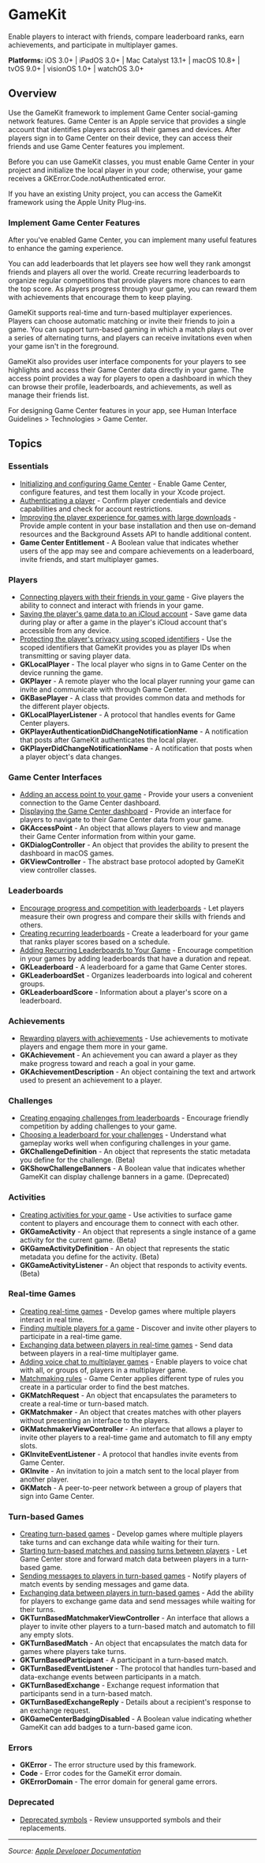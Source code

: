 # GameKit

Enable players to interact with friends, compare leaderboard ranks, earn achievements, and participate in multiplayer games.

**Platforms:** iOS 3.0+ | iPadOS 3.0+ | Mac Catalyst 13.1+ | macOS 10.8+ | tvOS 9.0+ | visionOS 1.0+ | watchOS 3.0+

## Overview

Use the GameKit framework to implement Game Center social-gaming network features. Game Center is an Apple service that provides a single account that identifies players across all their games and devices. After players sign in to Game Center on their device, they can access their friends and use Game Center features you implement.

Before you can use GameKit classes, you must enable Game Center in your project and initialize the local player in your code; otherwise, your game receives a GKError.Code.notAuthenticated error.

If you have an existing Unity project, you can access the GameKit framework using the Apple Unity Plug-ins.

### Implement Game Center Features

After you've enabled Game Center, you can implement many useful features to enhance the gaming experience.

You can add leaderboards that let players see how well they rank amongst friends and players all over the world. Create recurring leaderboards to organize regular competitions that provide players more chances to earn the top score. As players progress through your game, you can reward them with achievements that encourage them to keep playing.

GameKit supports real-time and turn-based multiplayer experiences. Players can choose automatic matching or invite their friends to join a game. You can support turn-based gaming in which a match plays out over a series of alternating turns, and players can receive invitations even when your game isn't in the foreground.

GameKit also provides user interface components for your players to see highlights and access their Game Center data directly in your game. The access point provides a way for players to open a dashboard in which they can browse their profile, leaderboards, and achievements, as well as manage their friends list.

For designing Game Center features in your app, see Human Interface Guidelines > Technologies > Game Center.

## Topics

### Essentials
- [Initializing and configuring Game Center](https://developer.apple.com/documentation/gamekit/initializing_and_configuring_game_center) - Enable Game Center, configure features, and test them locally in your Xcode project.
- [Authenticating a player](https://developer.apple.com/documentation/gamekit/authenticating_a_player) - Confirm player credentials and device capabilities and check for account restrictions.
- [Improving the player experience for games with large downloads](https://developer.apple.com/documentation/gamekit/improving_the_player_experience_for_games_with_large_downloads) - Provide ample content in your base installation and then use on-demand resources and the Background Assets API to handle additional content.
- **Game Center Entitlement** - A Boolean value that indicates whether users of the app may see and compare achievements on a leaderboard, invite friends, and start multiplayer games.

### Players
- [Connecting players with their friends in your game](https://developer.apple.com/documentation/gamekit/connecting_players_with_their_friends_in_your_game) - Give players the ability to connect and interact with friends in your game.
- [Saving the player's game data to an iCloud account](https://developer.apple.com/documentation/gamekit/saving_the_player_s_game_data_to_an_icloud_account) - Save game data during play or after a game in the player's iCloud account that's accessible from any device.
- [Protecting the player's privacy using scoped identifiers](https://developer.apple.com/documentation/gamekit/protecting_the_player_s_privacy_using_scoped_identifiers) - Use the scoped identifiers that GameKit provides you as player IDs when transmitting or saving player data.
- **GKLocalPlayer** - The local player who signs in to Game Center on the device running the game.
- **GKPlayer** - A remote player who the local player running your game can invite and communicate with through Game Center.
- **GKBasePlayer** - A class that provides common data and methods for the different player objects.
- **GKLocalPlayerListener** - A protocol that handles events for Game Center players.
- **GKPlayerAuthenticationDidChangeNotificationName** - A notification that posts after GameKit authenticates the local player.
- **GKPlayerDidChangeNotificationName** - A notification that posts when a player object's data changes.

### Game Center Interfaces
- [Adding an access point to your game](https://developer.apple.com/documentation/gamekit/adding_an_access_point_to_your_game) - Provide your users a convenient connection to the Game Center dashboard.
- [Displaying the Game Center dashboard](https://developer.apple.com/documentation/gamekit/displaying_the_game_center_dashboard) - Provide an interface for players to navigate to their Game Center data from your game.
- **GKAccessPoint** - An object that allows players to view and manage their Game Center information from within your game.
- **GKDialogController** - An object that provides the ability to present the dashboard in macOS games.
- **GKViewController** - The abstract base protocol adopted by GameKit view controller classes.

### Leaderboards
- [Encourage progress and competition with leaderboards](https://developer.apple.com/documentation/gamekit/encourage_progress_and_competition_with_leaderboards) - Let players measure their own progress and compare their skills with friends and others.
- [Creating recurring leaderboards](https://developer.apple.com/documentation/gamekit/creating_recurring_leaderboards) - Create a leaderboard for your game that ranks player scores based on a schedule.
- [Adding Recurring Leaderboards to Your Game](https://developer.apple.com/documentation/gamekit/adding_recurring_leaderboards_to_your_game) - Encourage competition in your games by adding leaderboards that have a duration and repeat.
- **GKLeaderboard** - A leaderboard for a game that Game Center stores.
- **GKLeaderboardSet** - Organizes leaderboards into logical and coherent groups.
- **GKLeaderboardScore** - Information about a player's score on a leaderboard.

### Achievements
- [Rewarding players with achievements](https://developer.apple.com/documentation/gamekit/rewarding_players_with_achievements) - Use achievements to motivate players and engage them more in your game.
- **GKAchievement** - An achievement you can award a player as they make progress toward and reach a goal in your game.
- **GKAchievementDescription** - An object containing the text and artwork used to present an achievement to a player.

### Challenges
- [Creating engaging challenges from leaderboards](https://developer.apple.com/documentation/gamekit/creating_engaging_challenges_from_leaderboards) - Encourage friendly competition by adding challenges to your game.
- [Choosing a leaderboard for your challenges](https://developer.apple.com/documentation/gamekit/choosing_a_leaderboard_for_your_challenges) - Understand what gameplay works well when configuring challenges in your game.
- **GKChallengeDefinition** - An object that represents the static metadata you define for the challenge. (Beta)
- **GKShowChallengeBanners** - A Boolean value that indicates whether GameKit can display challenge banners in a game. (Deprecated)

### Activities
- [Creating activities for your game](https://developer.apple.com/documentation/gamekit/creating_activities_for_your_game) - Use activities to surface game content to players and encourage them to connect with each other.
- **GKGameActivity** - An object that represents a single instance of a game activity for the current game. (Beta)
- **GKGameActivityDefinition** - An object that represents the static metadata you define for the activity. (Beta)
- **GKGameActivityListener** - An object that responds to activity events. (Beta)

### Real-time Games
- [Creating real-time games](https://developer.apple.com/documentation/gamekit/creating_real-time_games) - Develop games where multiple players interact in real time.
- [Finding multiple players for a game](https://developer.apple.com/documentation/gamekit/finding_multiple_players_for_a_game) - Discover and invite other players to participate in a real-time game.
- [Exchanging data between players in real-time games](https://developer.apple.com/documentation/gamekit/exchanging_data_between_players_in_real-time_games) - Send data between players in a real-time multiplayer game.
- [Adding voice chat to multiplayer games](https://developer.apple.com/documentation/gamekit/adding_voice_chat_to_multiplayer_games) - Enable players to voice chat with all, or groups of, players in a multiplayer game.
- [Matchmaking rules](https://developer.apple.com/documentation/gamekit/matchmaking_rules) - Game Center applies different type of rules you create in a particular order to find the best matches.
- **GKMatchRequest** - An object that encapsulates the parameters to create a real-time or turn-based match.
- **GKMatchmaker** - An object that creates matches with other players without presenting an interface to the players.
- **GKMatchmakerViewController** - An interface that allows a player to invite other players to a real-time game and automatch to fill any empty slots.
- **GKInviteEventListener** - A protocol that handles invite events from Game Center.
- **GKInvite** - An invitation to join a match sent to the local player from another player.
- **GKMatch** - A peer-to-peer network between a group of players that sign into Game Center.

### Turn-based Games
- [Creating turn-based games](https://developer.apple.com/documentation/gamekit/creating_turn-based_games) - Develop games where multiple players take turns and can exchange data while waiting for their turn.
- [Starting turn-based matches and passing turns between players](https://developer.apple.com/documentation/gamekit/starting_turn-based_matches_and_passing_turns_between_players) - Let Game Center store and forward match data between players in a turn-based game.
- [Sending messages to players in turn-based games](https://developer.apple.com/documentation/gamekit/sending_messages_to_players_in_turn-based_games) - Notify players of match events by sending messages and game data.
- [Exchanging data between players in turn-based games](https://developer.apple.com/documentation/gamekit/exchanging_data_between_players_in_turn-based_games) - Add the ability for players to exchange game data and send messages while waiting for their turns.
- **GKTurnBasedMatchmakerViewController** - An interface that allows a player to invite other players to a turn-based match and automatch to fill any empty slots.
- **GKTurnBasedMatch** - An object that encapsulates the match data for games where players take turns.
- **GKTurnBasedParticipant** - A participant in a turn-based match.
- **GKTurnBasedEventListener** - The protocol that handles turn-based and data-exchange events between participants in a match.
- **GKTurnBasedExchange** - Exchange request information that participants send in a turn-based match.
- **GKTurnBasedExchangeReply** - Details about a recipient's response to an exchange request.
- **GKGameCenterBadgingDisabled** - A Boolean value indicating whether GameKit can add badges to a turn-based game icon.

### Errors
- **GKError** - The error structure used by this framework.
- **Code** - Error codes for the GameKit error domain.
- **GKErrorDomain** - The error domain for general game errors.

### Deprecated
- [Deprecated symbols](https://developer.apple.com/documentation/gamekit/deprecated_symbols) - Review unsupported symbols and their replacements.

---

*Source: [Apple Developer Documentation](https://developer.apple.com/documentation/GameKit)*